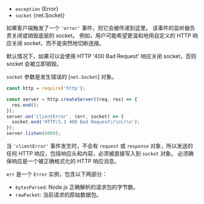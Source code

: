 <!-- YAML
added: v0.1.94
changes:
  - version: v6.0.0
    pr-url: https://github.com/nodejs/node/pull/4557
    description: The default action of calling `.destroy()` on the `socket`
                 will no longer take place if there are listeners attached
                 for `'clientError'`.
  - version: v9.4.0
    pr-url: https://github.com/nodejs/node/pull/17672
    description: The `rawPacket` is the current buffer that just parsed. Adding
                 this buffer to the error object of `'clientError'` event is to
                 make it possible that developers can log the broken packet.
-->

* `exception` {Error}
* `socket` {net.Socket}

如果客户端触发了一个 `'error'` 事件，则它会被传递到这里。
该事件的监听器负责关闭或销毁底层的 socket。
例如，用户可能希望更温和地用自定义的 HTTP 响应关闭 socket，而不是突然地切断连接。

默认情况下，如果可以会使用 HTTP '400 Bad Request' 响应关闭 socket，否则 socket 会被立即销毁。

`socket` 参数是发生错误的 [`net.Socket`] 对象。

```js
const http = require('http');

const server = http.createServer((req, res) => {
  res.end();
});
server.on('clientError', (err, socket) => {
  socket.end('HTTP/1.1 400 Bad Request\r\n\r\n');
});
server.listen(8000);
```

当 `'clientError'` 事件发生时，不会有 `request` 或 `response` 对象，所以发送的任何 HTTP 响应，包括响应头和内容，必须被直接写入到 `socket` 对象。
必须确保响应是一个被正确格式化的 HTTP 响应消息。

`err` 是一个 `Error` 实例，包含以下两部分：

+ `bytesParsed`: Node.js 正确解析的请求包的字节数。
+ `rawPacket`: 当前请求的原始数据包。

